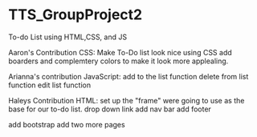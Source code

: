 # TTS_GroupProject2
To-do List using HTML,CSS, and JS


Aaron's Contribution
CSS:
Make To-Do list look nice using CSS
add boarders and complemtery colors to make it look more applealing.


>>>>>>>>>>>>>>>>>>>>>

Arianna's contribution
JavaScript:
add to the list function
delete from list function
edit list function


>>>>>>>>>>>>>>>>>>>>>

Haleys Contribution
HTML:
set up the "frame" were going to use as the base for our to-do list. 
drop down link 
add nav bar 
add footer


>>>>>>>>>>>>>>>>>>>>>

add bootstrap 
add two more pages


